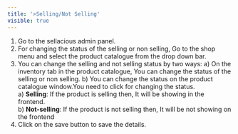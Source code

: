 ```yaml
---
title: '>Selling/Not Selling'
visible: true
---
```


1. Go to the sellacious admin panel.
2. For changing the status of the selling or non selling, Go to the shop menu and select the product catalogue from the drop down bar.
3. You can change the selling and not selling status by two ways:
a) On the inventory tab in the product catalogue, You can change the status of the selling or non selling.
b) You can change the status on the product catalogue window.You need to click for changing the status.
   <br>a) **Selling**: If the product is selling then, It will be showing in the frontend.
   <br>b) **Not-selling**: If the product is not selling then, It will be not showing on the frontend
4. Click on the save button to save the details.
  
